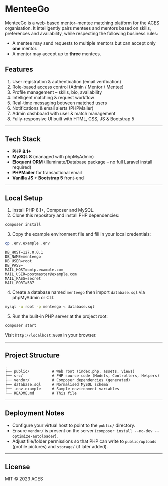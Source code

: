 # MenteeGo

MenteeGo is a web-based mentor–mentee matching platform for the ACES organisation. It intelligently pairs mentees and mentors based on skills, preferences and availability, while respecting the following business rules:

* A mentee may send requests to multiple mentors but can accept only **one** mentor.
* A mentor may accept up to **three** mentees.

## Features

1. User registration & authentication (email verification)
2. Role-based access control (Admin / Mentor / Mentee)
3. Profile management – skills, bio, availability
4. Intelligent matching & request workflow
5. Real-time messaging between matched users
6. Notifications & email alerts (PHPMailer)
7. Admin dashboard with user & match management
8. Fully-responsive UI built with HTML, CSS, JS & Bootstrap 5

---

## Tech Stack

* **PHP 8.1+**
* **MySQL 8** (managed with phpMyAdmin)
* **Eloquent ORM** (Illuminate/Database package – no full Laravel install required)
* **PHPMailer** for transactional email
* **Vanilla JS + Bootstrap 5** front-end

---

## Local Setup

1. Install PHP 8.1+, Composer and MySQL.
2. Clone this repository and install PHP dependencies:

```bash
composer install
```
3. Copy the example environment file and fill in your local credentials:

```bash
cp .env.example .env
```

```
DB_HOST=127.0.0.1
DB_NAME=menteego
DB_USER=root
DB_PASS=
MAIL_HOST=smtp.example.com
MAIL_USER=postmaster@example.com
MAIL_PASS=secret
MAIL_PORT=587
```

4. Create a database named `menteego` then import `database.sql` via phpMyAdmin or CLI:

```bash
mysql -u root -p menteego < database.sql
```

5. Run the built-in PHP server at the project root:

```bash
composer start
```

Visit `http://localhost:8000` in your browser.

---

## Project Structure

```
.
├── public/          # Web root (index.php, assets, views)
├── src/             # PHP source code (Models, Controllers, Helpers)
├── vendor/          # Composer dependencies (generated)
├── database.sql     # Normalised MySQL schema
├── .env.example     # Sample environment variables
└── README.md        # This file
```

---

## Deployment Notes

* Configure your virtual host to point to the `public/` directory.
* Ensure `vendor/` is present on the server (`composer install --no-dev --optimize-autoloader`).
* Adjust file/folder permissions so that PHP can write to `public/uploads` (profile pictures) and `storage/` (if later added).

---

## License

MIT © 2023 ACES